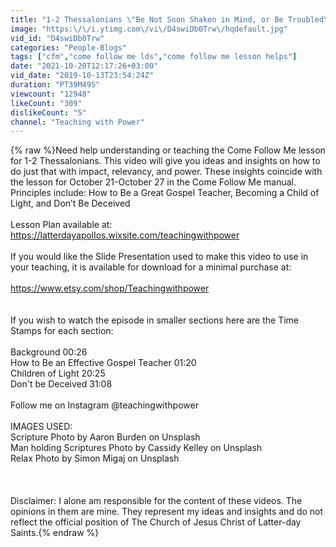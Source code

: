 ```yaml
---
title: "1-2 Thessalonians \"Be Not Soon Shaken in Mind, or Be Troubled\" (Come Follow Me, Oct 21-Oct 27)"
image: "https:\/\/i.ytimg.com\/vi\/D4swiDb0Trw\/hqdefault.jpg"
vid_id: "D4swiDb0Trw"
categories: "People-Blogs"
tags: ["cfm","come follow me lds","come follow me lesson helps"]
date: "2021-10-20T12:17:26+03:00"
vid_date: "2019-10-13T23:54:24Z"
duration: "PT39M49S"
viewcount: "12948"
likeCount: "309"
dislikeCount: "5"
channel: "Teaching with Power"
---
```

{% raw %}Need help understanding or teaching the Come Follow Me lesson for 1-2 Thessalonians. This video will give you ideas and insights on how to do just that with impact, relevancy, and power. These insights coincide with the lesson for October 21-October 27 in the Come Follow Me manual. Principles include: How to Be a Great Gospel Teacher, Becoming a Child of Light, and Don’t Be Deceived<br /><br />Lesson Plan available at: <a rel="nofollow" target="blank" href="https://latterdayapollos.wixsite.com/teachingwithpower">https://latterdayapollos.wixsite.com/teachingwithpower</a><br /><br />If you would like the Slide Presentation used to make this video to use in your teaching, it is available for download for a minimal purchase at: <br /><br /><a rel="nofollow" target="blank" href="https://www.etsy.com/shop/Teachingwithpower">https://www.etsy.com/shop/Teachingwithpower</a><br /><br /><br />If you wish to watch the episode in smaller sections here are the Time Stamps for each section: <br /><br />Background                    00:26<br />How to Be an Effective Gospel Teacher            01:20<br />Children of Light            20:25<br />Don't be Deceived          31:08<br /><br />Follow me on Instagram @teachingwithpower<br /><br />IMAGES USED:<br />Scripture Photo by Aaron Burden on Unsplash<br />Man holding Scriptures Photo by Cassidy Kelley on Unsplash<br />Relax Photo by Simon Migaj on Unsplash<br /><br /><br /><br />Disclaimer: I alone am responsible for the content of these videos. The opinions in them are mine. They represent my ideas and insights and do not reflect the official position of The Church of Jesus Christ of Latter-day Saints.{% endraw %}
